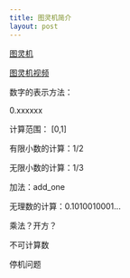 ```yaml
---
title: 图灵机简介
layout: post
---
```


[图灵机](http://zh.wikipedia.org/wiki/%E5%9B%BE%E7%81%B5%E6%9C%BA)

[图灵机视频](http://v.youku.com/v_show/id_XMzE5MTU0Mjcy.html?from=s1.8-1-1.2)

数字的表示方法：

0.xxxxxx

计算范围： [0,1]

有限小数的计算：1/2

无限小数的计算：1/3

加法：add_one

无理数的计算：0.1010010001...

乘法？开方？

不可计算数

停机问题
